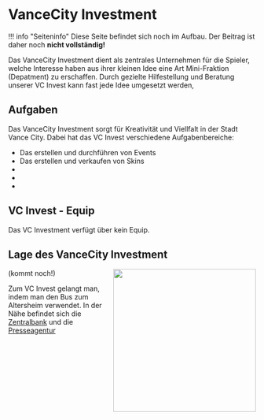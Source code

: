 # VanceCity Investment

!!! info "Seiteninfo"
      Diese Seite befindet sich noch im Aufbau. Der Beitrag ist daher noch **nicht vollständig!**
      

      
Das VanceCity Investment dient als zentrales Unternehmen für die Spieler, welche Interesse haben aus ihrer kleinen Idee eine Art Mini-Fraktion (Depatment) zu erschaffen. Durch gezielte Hilfestellung und Beratung unserer VC Invest kann fast jede Idee umgesetzt werden,

## Aufgaben

Das VanceCity Investment sorgt für Kreativität und Viellfalt in der Stadt Vance City. Dabei hat das VC Invest verschiedene Aufgabenbereiche:

* Das erstellen und durchführen von Events
* Das erstellen und verkaufen von Skins
* 
* 
* 


## VC Invest - Equip

Das VC Investment verfügt über kein Equip.

## Lage des VanceCity Investment

<img align="right" width="290" height="290" src="../../../assets/image/fraktionen/VCI-HQ.png"> (kommt noch!)

Zum VC Invest gelangt man, indem man den Bus zum Altersheim verwendet. In der Nähe befindet sich die [Zentralbank](../../pages/orte/banken.md) und die [Presseagentur](../fraktionen/presse.md)
